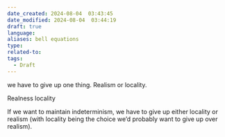```yaml
---
date_created: 2024-08-04  03:43:45
date_modified: 2024-08-04  03:44:19
draft: true
language: 
aliases: bell equations
type: 
related-to: 
tags:
  - Draft
---
```




we have to give up one thing. Realism or locality.

Realness
locality

If we want to maintain indeterminism, we have to give up either locality or realism (with locality being the choice we’d probably want to give up over realism).